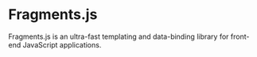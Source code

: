 # Fragments.js

Fragments.js is an ultra-fast templating and data-binding library for front-end JavaScript applications.
